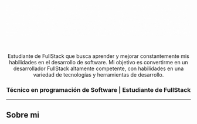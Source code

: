![](Presentation.gif)

<div id="header" align="center">
 <br>
 <p align="center"> Estudiante de FullStack que busca aprender y mejorar constantemente mis habilidades en el desarrollo de software. Mi objetivo es convertirme en un desarrollador FullStack altamente competente, con habilidades en una variedad de tecnologías y herramientas de desarrollo. <p>

<h3 align="center">Técnico en programación de Software | Estudiante de FullStack </h3>
</div>


---
## Sobre mi
 
<!--
**SebasQui97/SebasQui97** is a ✨ _special_ ✨ repository because its `README.md` (this file) appears on your GitHub profile.

Here are some ideas to get you started:

- 🔭 I’m currently working on ...
- 🌱 I’m currently learning ...
- 👯 I’m looking to collaborate on ...
- 🤔 I’m looking for help with ...
- 💬 Ask me about ...
- 📫 How to reach me: ...
- 😄 Pronouns: ...
- ⚡ Fun fact: ...
-->
